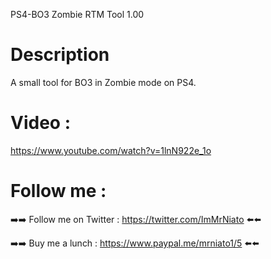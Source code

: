 PS4-BO3 Zombie RTM Tool 1.00
# Description 
A small tool for BO3 in Zombie mode on PS4.

# Video :
https://www.youtube.com/watch?v=1lnN922e_1o

# Follow me :

➡️➡️ Follow me on Twitter : https://twitter.com/ImMrNiato ⬅️⬅️

➡️➡️ Buy me a lunch : https://www.paypal.me/mrniato1/5 ⬅️⬅️
